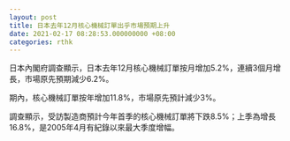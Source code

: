 ```yaml
---
layout: post
title: 日本去年12月核心機械訂單出乎市場預期上升
date: 2021-02-17 08:28:53.000000000 +08:00
categories: rthk
---
```


日本內閣府調查顯示，日本去年12月核心機械訂單按月增加5.2%，連續3個月增長，市場原先預期減少6.2%。

期內，核心機械訂單按年增加11.8%，市場原先預計減少3%。

調查顯示，受訪製造商預計今年首季的核心機械訂單將下跌8.5%；上季為增長16.8%，是2005年4月有紀錄以來最大季度增幅。
